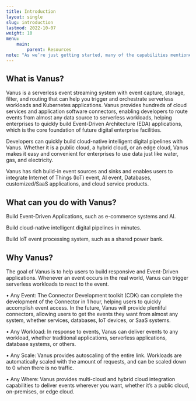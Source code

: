 ```yaml
---
title: Introduction
layout: single
slug: introduction
lastmod: 2022-10-07
weight: 10
menu:
    main:
        parent: Resources
note: "As we’re just getting started, many of the capabilities mentioned above are not currently available on Vanus. For example, there are very few connectors we currently provide, and workload orchestration functions are not yet supported. But If we head the right way, we will definitely reach our goal. Everyone is welcome and encouraged to join us and make Vanus stronger!"
---
```

## What is Vanus?

Vanus is a serverless event streaming system with event capture, storage, filter, and routing that can help you trigger and orchestrate serverless workloads and Kubernetes applications. Vanus provides hundreds of cloud services and application software connectors, enabling developers to route events from almost any data source to serverless workloads, helping enterprises to quickly build Event-Driven Architecture (EDA) applications, which is the core foundation of future digital enterprise facilities.

Developers can quickly build cloud-native intelligent digital pipelines with Vanus. Whether it is a public cloud, a hybrid cloud, or an edge cloud, Vanus makes it easy and convenient for enterprises to use data just like water, gas, and electricity.

Vanus has rich build-in event sources and sinks and enables users to integrate Internet of Things (IoT) event, AI event, Databases, customized/SaaS applications, and cloud service products.

## What can you do with Vanus?

Build Event-Driven Applications, such as e-commerce systems and AI.

Build cloud-native intelligent digital pipelines in minutes.

Build IoT event processing system, such as a shared power bank.

## Why Vanus?

The goal of Vanus is to help users to build responsive and Event-Driven applications. Whenever an event occurs in the real world, Vanus can trigger serverless workloads to react to the event.

• Any Event: The Connector Development toolkit (CDK) can complete the development of the Connector in 1 hour, helping users to quickly accomplish event access. In the future, Vanus will provide plentiful connectors, allowing users to get the events they want from almost any system, whether services, databases, IoT devices, or SaaS systems.

• Any Workload: In response to events, Vanus can deliver events to any workload, whether traditional applications, serverless applications, database systems, or others.

• Any Scale: Vanus provides autoscaling of the entire link. Workloads are automatically scaled with the amount of requests, and can be scaled down to 0 when there is no traffic.

• Any Where: Vanus provides multi-cloud and hybrid cloud integration capabilities to deliver events wherever you want, whether it’s a public cloud, on-premises, or edge cloud.
